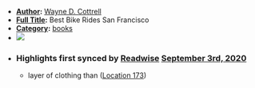 - **[Author](<Author.md>):** [Wayne D. Cottrell](<Wayne D. Cottrell.md>)
- **[Full Title](<Full Title.md>):** Best Bike Rides San Francisco
- **[Category](<Category.md>):** [books](<books.md>)
- ![](https://images-na.ssl-images-amazon.com/images/I/512AAb6cD5L._SL400_.jpg)
- ### Highlights first synced by [Readwise](<Readwise.md>) [September 3rd, 2020](<September 3rd, 2020.md>)
    - layer of clothing than ([Location 173](https://readwise.io/to_kindle?action=open&asin=B00PC0B38Q&location=173))
